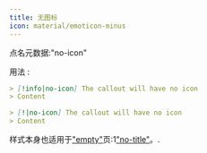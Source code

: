 ```yaml
---
title: 无图标
icon: material/emoticon-minus
---
```


点名元数据:"no-icon"

用法 :
```md
> [!info|no-icon] The callout will have no icon
> Content
```

```md
> [!|no-icon] The callout will have no icon
> Content
```

样式本身也适用于["empty"](../combined-styling/page-1.md)页:1["no-title"](../title-styling/page-1.md)。.